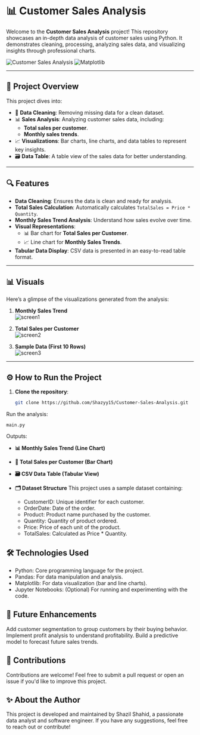 # 📊 Customer Sales Analysis

Welcome to the **Customer Sales Analysis** project! This repository showcases an in-depth data analysis of customer sales using Python. It demonstrates cleaning, processing, analyzing sales data, and visualizing insights through professional charts.

![Customer Sales Analysis](https://img.shields.io/badge/Python-Data%20Analysis-brightgreen.svg)
![Matplotlib](https://img.shields.io/badge/Matplotlib-Visualization-blue.svg)

---

## 🚀 Project Overview

This project dives into:
- 🧼 **Data Cleaning**: Removing missing data for a clean dataset.
- 📊 **Sales Analysis**: Analyzing customer sales data, including:
  - **Total sales per customer**.
  - **Monthly sales trends**.
- 📈 **Visualizations**: Bar charts, line charts, and data tables to represent key insights.
- 🗃️ **Data Table**: A table view of the sales data for better understanding.

---

## 🔍 Features

- **Data Cleaning**: Ensures the data is clean and ready for analysis.
- **Total Sales Calculation**: Automatically calculates `TotalSales = Price * Quantity`.
- **Monthly Sales Trend Analysis**: Understand how sales evolve over time.
- **Visual Representations**:
  - 📊 Bar chart for **Total Sales per Customer**.
  - 📈 Line chart for **Monthly Sales Trends**.
- **Tabular Data Display**: CSV data is presented in an easy-to-read table format.

---

## 📊 Visuals

Here’s a glimpse of the visualizations generated from the analysis:

1. **Monthly Sales Trend**  
 ![screen1](https://github.com/user-attachments/assets/94fb8c30-a295-4c9f-aed4-8294976a747a)


2. **Total Sales per Customer**  
![screen2](https://github.com/user-attachments/assets/570f265d-e32b-49d6-abd0-b25fc27da4a4)


3. **Sample Data (First 10 Rows)**  
![screen3](https://github.com/user-attachments/assets/fc20cd18-3d4c-41ab-8ad6-d5bccb38123d)


---

## ⚙️ How to Run the Project

1. **Clone the repository**:
   ```bash
   git clone https://github.com/Shazyy15/Customer-Sales-Analysis.git
   ```

Run the analysis:
```
main.py
```
Outputs:

- **📊 Monthly Sales Trend (Line Chart)**
- **🛒 Total Sales per Customer (Bar Chart)**
- **🗃️ CSV Data Table (Tabular View)**
- **🗂️ Dataset Structure**
This project uses a sample dataset containing:

  - CustomerID: Unique identifier for each customer.
  - OrderDate: Date of the order.
  - Product: Product name purchased by the customer.
  - Quantity: Quantity of product ordered.
  - Price: Price of each unit of the product.
  - TotalSales: Calculated as Price * Quantity.
##  🛠️ Technologies Used
  - Python: Core programming language for the project.
  - Pandas: For data manipulation and analysis.
  - Matplotlib: For data visualization (bar and line charts).
  - Jupyter Notebooks: (Optional) For running and experimenting with the code.
## 📅 Future Enhancements
Add customer segmentation to group customers by their buying behavior.
Implement profit analysis to understand profitability.
Build a predictive model to forecast future sales trends.

## 🤝 Contributions
Contributions are welcome! Feel free to submit a pull request or open an issue if you'd like to improve this project.

## ✨ About the Author
This project is developed and maintained by Shazil Shahid, a passionate data analyst and software engineer. If you have any suggestions, feel free to reach out or contribute!


